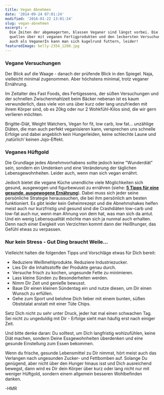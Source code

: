 ```yaml
---
title: Vegan Abnehmen
date: '2014-09-24 07:01:24'
modified: '2016-01-22 13:01:24'
slug: vegan-abnehmen
excerpt: >
  Die Zeiten der abgemagerten, blassen Veganer sind längst vorbei. Die Regale
  quellen über mit veganen Fertigprodukten und den leckersten Versuchungen. Ja,
  auch als VeganerIn kann man sich kugelrund futtern, leider! 
featuredImage: belly-2354_1280.jpg
---
```


### Vegane Versuchungen

Der Blick auf die Waage - danach der prüfende Blick in den Spiegel. Naja, vielleicht minimal zugenommen. Aber höchstens minimal, trotz veganer Ernährung.

Im Zeitalter des Fast Foods, des Fertigessens, der süßen Versuchungen und der schnellen Zwischenmahlzeit beim Bäcker nebenan ist es kaum verwunderlich, dass viele von uns über kurz oder lang unzufrieden mit ihrem Körper sind, ob es 20kg oder nur 2 Wohkfühl-Kilos sind, die wir gern verlieren möchten.

Brigitte-Diät, Weight Watchers, Vegan for fit, low carb, low fat… unzählige Diäten, die man auch perfekt veganisieren kann, versprechen uns schnelle Erfolge und dabei angeblich kein Hungerleiden, keine schlechte Laune und ‚natürlich‘ keinen Jojo-Effekt.

### Veganes Hüftgold 

Die Grundlage jedes Abnehmvorhabens sollte jedoch keine "Wunderdiät" sein, sondern ein Umdenken und eine Veränderung der täglichen Lebensgewohnheiten. Leider auch, wenn man sich vegan ernährt.

Jedoch bietet die vegane Küche unendliche viele Möglichkeiten sich gesund, ausgewogen und figurbewusst zu ernähren (siehe: [**5 Tipps für eine gesunde, ausgewogene Ernährung**](https://www.veganblatt.com/5-tipps-fettarme-ausgewogene-vegane-ernaehrung)). Dabei muss sich jeder seine persönliche Strategie heraussuchen, die bei ihm persönlich am besten funktioniert. Es gibt leider kein Geheimrezept und die Abnehmshakes helfen meist auch nur kurzfristig und gesund sind die Crashdiäten low-carb und low-fat auch nur, wenn man Ahnung von dem hat, was man sich da antut. Und ein wenig Lebensqualität möchte man sich ja nunmal auch erhalten. Denn nach einer Ewigkeit von Verzichten kommt dann der Heißhunger, das Gefühl etwas zu verpassen.

### Nur kein Stress - Gut Ding braucht Weile...

Vielleicht halten die folgenden Tipps und Vorschläge etwas für Dich bereit: 

*   Reduziere Weißmehlprodukte. Reduziere Industriezucker.
*   Lies Dir die Inhaltsstoffe der Produkte genau durch.
*   Versuche frisch zu kochen, ungesunde Fette zu minimieren.
*   Lass kleine Sünden zu Besonderheiten werden.
*   Nimm Dir Zeit und genieße bewusst.
*   Baue Dir einen kleinen Sündentag ein und nutze diesen, um Dir einen Wunsch zu erfüllen.
*   Gehe zum Sport und belohne Dich lieber mit einem bunten, süßen Obststalat anstatt mit einer Tüte Chips.

Setz Dich nicht zu sehr unter Druck, jeder hat mal einen schwachen Tag. Sei nicht zu ungeduldig mit Dir - Erfolge sieht man häufig erst nach einiger Zeit.

Und bitte denke daran: Du solltest, um Dich langfristig wohlzufühlen, keine Diät machen, sondern Deine Essgewohnheiten überdenken und eine gesunde Einstellung zum Essen bekommen.

Wenn du frische, gesunde Lebensmittel zu Dir nimmst, hört meist auch das Verlangen nach ungesunden Zucker- und Fettbomben auf. Solange Du genügend, aber nicht über den Hunger hinaus isst und Dich ausreichend bewegst, dann wird es Dir dein Körper über kurz oder lang nicht nur mit weniger Hüftgold, sondern einem allgemein besseren Wohlbefinden danken.

[<!-- Image removed (no copyright): gesund-vegan.jpg -->](https://www.veganblatt.com/i/gesund-vegan.jpg)

\-HMR
